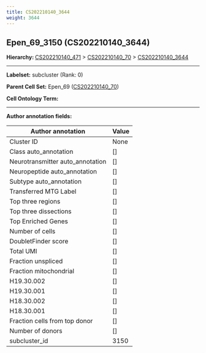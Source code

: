 ```yaml
---
title: CS202210140_3644
weight: 3644
---
```

## Epen_69_3150 (CS202210140_3644)
<b>Hierarchy: </b>
[CS202210140_471](https://purl.brain-bican.org/taxonomy/CS202210140#CS202210140_471) >
[CS202210140_70](https://purl.brain-bican.org/taxonomy/CS202210140#CS202210140_70) >
[CS202210140_3644](https://purl.brain-bican.org/taxonomy/CS202210140#CS202210140_3644)

---


**Labelset:** subcluster (Rank: 0)

**Parent Cell Set:** Epen_69 ([CS202210140_70](https://purl.brain-bican.org/taxonomy/CS202210140#CS202210140_70))



**Cell Ontology Term:** 

[MARKER GENES.]: #


---

[TRANSFERRED ANNOTATIONS.]: #


[AUTHOR ANNOTATION FIELDS.]: #


**Author annotation fields:**

| Author annotation | Value |
|-------------------|-------|
|Cluster ID|None|
|Class auto_annotation|[]|
|Neurotransmitter auto_annotation|[]|
|Neuropeptide auto_annotation|[]|
|Subtype auto_annotation|[]|
|Transferred MTG Label|[]|
|Top three regions|[]|
|Top three dissections|[]|
|Top Enriched Genes|[]|
|Number of cells|[]|
|DoubletFinder score|[]|
|Total UMI|[]|
|Fraction unspliced|[]|
|Fraction mitochondrial|[]|
|H19.30.002|[]|
|H19.30.001|[]|
|H18.30.002|[]|
|H18.30.001|[]|
|Fraction cells from top donor|[]|
|Number of donors|[]|
|subcluster_id|3150|
